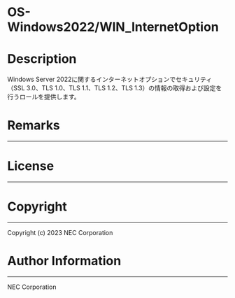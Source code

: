 OS-Windows2022/WIN_InternetOption
=======================================================
# Description
Windows Server 2022に関するインターネットオプションでセキュリティ（SSL 3.0、TLS 1.0、TLS 1.1、TLS 1.2、TLS 1.3）の情報の取得および設定を行うロールを提供します。

# Remarks
-------

# License
-------

# Copyright
---------
Copyright (c) 2023 NEC Corporation

# Author Information
------------------
NEC Corporation
